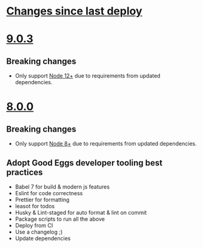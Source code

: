 # [Changes since last deploy](https://github.com/goodeggs/json-fetch/compare/v8.0.0...master)

# [9.0.3](https://github.com/goodeggs/json-fetch/compare/v8.0.0...v9.0.3)

## Breaking changes

- Only support [Node 12+](https://github.com/nodejs/Release#release-schedule) due to requirements from updated dependencies.

# [8.0.0](https://github.com/goodeggs/json-fetch/compare/v7.5.1...v8.0.0)

## Breaking changes

- Only support [Node 8+](https://github.com/nodejs/Release#release-schedule) due to requirements from updated dependencies.

## Adopt Good Eggs developer tooling best practices

- Babel 7 for build & modern js features
- Eslint for code correctness
- Prettier for formatting
- leasot for todos
- Husky & Lint-staged for auto format & lint on commit
- Package scripts to run all the above
- Deploy from CI
- Use a changelog ;)
- Update dependencies
